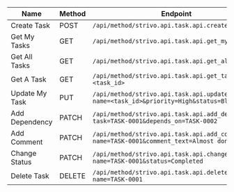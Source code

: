 | Name           | Method | Endpoint                                                                              |
| -------------- | ------ | ------------------------------------------------------------------------------------- |
| Create Task    | POST   | `/api/method/strivo.api.task.api.create_task`                                             |
| Get My Tasks   | GET    | `/api/method/strivo.api.task.api.get_my_tasks`                                            |
| Get All Tasks  | GET    | `/api/method/strivo.api.task.api.get_all_tasks`                                           |
| Get A Task     | GET    | `/api/method/strivo.api.task.api.get_task?name=<task_id>`                                 |
| Update My Task | PUT    | `/api/method/strivo.api.task.api.update_task?name=<task_id>&priority=High&status=Blocked` |
| Add Dependency | PATCH  | `/api/method/strivo.api.task.api.add_dependency?task=TASK-0001&depends_on=TASK-0002`      |
| Add Comment    | PATCH  | `/api/method/strivo.api.task.api.add_comment?name=TASK-0001&comment_text=Almost done`     |
| Change Status  | PATCH  | `/api/method/strivo.api.task.api.change_status?name=TASK-0001&status=Completed`           |
| Delete Task    | DELETE | `/api/method/strivo.api.task.api.delete_task?name=TASK-0001`                              |
